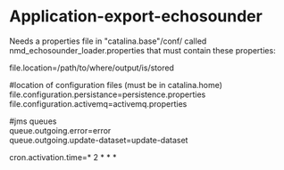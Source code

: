 # Application-export-echosounder

Needs a properties file in "catalina.base"/conf/ called nmd_echosounder_loader.properties that must contain these properties:  


file.location=/path/to/where/output/is/stored  
 
 #location of configuration files (must be in catalina.home)   
file.configuration.persistance=persistence.properties  
file.configuration.activemq=activemq.properties  

 #jms queues   
queue.outgoing.error=error  
queue.outgoing.update-dataset=update-dataset  

cron.activation.time=* 2 * * *
